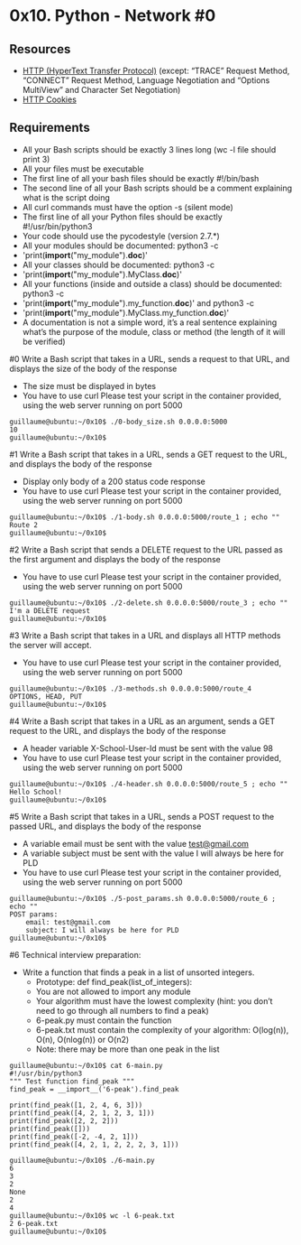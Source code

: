 # 0x10. Python - Network #0

## Resources
- [HTTP (HyperText Transfer Protocol)](https://www3.ntu.edu.sg/home/ehchua/programming/webprogramming/HTTP_Basics.html) (except: “TRACE” Request Method, “CONNECT” Request Method, Language Negotiation and “Options MultiView” and Character Set Negotiation)
- [HTTP Cookies](https://developer.mozilla.org/en-US/docs/Web/HTTP/Cookies)

## Requirements
- All your Bash scripts should be exactly 3 lines long (wc -l file should print 3)
- All your files must be executable
- The first line of all your bash files should be exactly #!/bin/bash
- The second line of all your Bash scripts should be a comment explaining what is the script doing
- All curl commands must have the option -s (silent mode)
- The first line of all your Python files should be exactly #!/usr/bin/python3
- Your code should use the pycodestyle (version 2.7.*)
- All your modules should be documented: python3 -c 
- 'print(__import__("my_module").__doc__)'
- All your classes should be documented: python3 -c 
- 'print(__import__("my_module").MyClass.__doc__)'
- All your functions (inside and outside a class) should be documented: python3 -c 
- 'print(__import__("my_module").my_function.__doc__)' and python3 -c 
- 'print(__import__("my_module").MyClass.my_function.__doc__)'
- A documentation is not a simple word, it’s a real sentence explaining what’s the purpose of the module, class or method (the length of it will be verified)

#0 Write a Bash script that takes in a URL, sends a request to that URL, and displays the size of the body of the response
- The size must be displayed in bytes
- You have to use curl
Please test your script in the container provided, using the web server running on port 5000
```
guillaume@ubuntu:~/0x10$ ./0-body_size.sh 0.0.0.0:5000
10
guillaume@ubuntu:~/0x10$ 
```

#1 Write a Bash script that takes in a URL, sends a GET request to the URL, and displays the body of the response
- Display only body of a 200 status code response
- You have to use curl
Please test your script in the container provided, using the web server running on port 5000
```
guillaume@ubuntu:~/0x10$ ./1-body.sh 0.0.0.0:5000/route_1 ; echo ""
Route 2
guillaume@ubuntu:~/0x10$ 
```

#2 Write a Bash script that sends a DELETE request to the URL passed as the first argument and displays the body of the response
- You have to use curl
Please test your script in the container provided, using the web server running on port 5000
```
guillaume@ubuntu:~/0x10$ ./2-delete.sh 0.0.0.0:5000/route_3 ; echo ""
I'm a DELETE request
guillaume@ubuntu:~/0x10$ 
```

#3 Write a Bash script that takes in a URL and displays all HTTP methods the server will accept.
- You have to use curl
Please test your script in the container provided, using the web server running on port 5000
```
guillaume@ubuntu:~/0x10$ ./3-methods.sh 0.0.0.0:5000/route_4
OPTIONS, HEAD, PUT
guillaume@ubuntu:~/0x10$
```

#4 Write a Bash script that takes in a URL as an argument, sends a GET request to the URL, and displays the body of the response
- A header variable X-School-User-Id must be sent with the value 98
- You have to use curl
Please test your script in the container provided, using the web server running on port 5000
```
guillaume@ubuntu:~/0x10$ ./4-header.sh 0.0.0.0:5000/route_5 ; echo ""
Hello School!
guillaume@ubuntu:~/0x10$ 
```

#5 Write a Bash script that takes in a URL, sends a POST request to the passed URL, and displays the body of the response
- A variable email must be sent with the value test@gmail.com
- A variable subject must be sent with the value I will always be here for PLD
- You have to use curl
Please test your script in the container provided, using the web server running on port 5000
```
guillaume@ubuntu:~/0x10$ ./5-post_params.sh 0.0.0.0:5000/route_6 ; echo ""
POST params:
    email: test@gmail.com
    subject: I will always be here for PLD
guillaume@ubuntu:~/0x10$
```

#6 Technical interview preparation:
- Write a function that finds a peak in a list of unsorted integers.
    - Prototype: def find_peak(list_of_integers):
    - You are not allowed to import any module
    - Your algorithm must have the lowest complexity (hint: you don’t need to go through all numbers to find a peak)
    - 6-peak.py must contain the function
    - 6-peak.txt must contain the complexity of your algorithm: O(log(n)), O(n), O(nlog(n)) or O(n2)
    - Note: there may be more than one peak in the list
```
guillaume@ubuntu:~/0x10$ cat 6-main.py
#!/usr/bin/python3
""" Test function find_peak """
find_peak = __import__('6-peak').find_peak

print(find_peak([1, 2, 4, 6, 3]))
print(find_peak([4, 2, 1, 2, 3, 1]))
print(find_peak([2, 2, 2]))
print(find_peak([]))
print(find_peak([-2, -4, 2, 1]))
print(find_peak([4, 2, 1, 2, 2, 2, 3, 1]))

guillaume@ubuntu:~/0x10$ ./6-main.py
6
3
2
None
2
4
guillaume@ubuntu:~/0x10$ wc -l 6-peak.txt 
2 6-peak.txt
guillaume@ubuntu:~/0x10$ 
```
